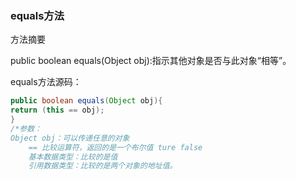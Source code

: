 ### equals方法

方法摘要

public boolean equals(Object obj):指示其他对象是否与此对象“相等”。

equals方法源码：

```java
public boolean equals(Object obj){
return (this == obj);
}
/*参数：
Object obj：可以传递任意的对象
	== 比较运算符，返回的是一个布尔值 ture false
	基本数据类型：比较的是值
	引用数据类型：比较的是两个对象的地址值。
```

